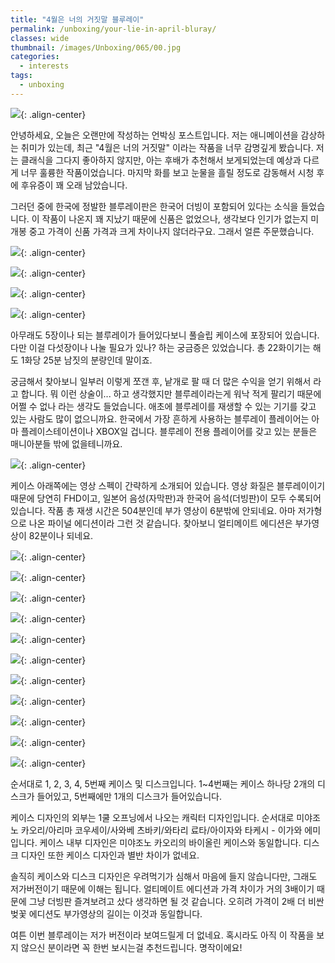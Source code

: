 ```yaml
---
title: "4월은 너의 거짓말 블루레이"
permalink: /unboxing/your-lie-in-april-bluray/
classes: wide
thumbnail: /images/Unboxing/065/00.jpg
categories:
  - interests
tags:
  - unboxing
---
```


![](/images/Unboxing/065/00.jpg){: .align-center}

안녕하세요, 오늘은 오랜만에 작성하는 언박싱 포스트입니다. 저는 애니메이션을 감상하는 취미가 있는데, 최근 "4월은 너의 거짓말" 이라는 작품을 너무 감명깊게 봤습니다. 저는 클래식을 그다지 좋아하지 않지만, 아는 후배가 추천해서 보게되었는데 예상과 다르게 너무 훌륭한 작품이었습니다. 마지막 화를 보고 눈물을 흘릴 정도로 감동해서 시청 후에 후유증이 꽤 오래 남았습니다.

그러던 중에 한국에 정발한 블루레이판은 한국어 더빙이 포함되어 있다는 소식을 들었습니다. 이 작품이 나온지 꽤 지났기 때문에 신품은 없었으나, 생각보다 인기가 없는지 미개봉 중고 가격이 신품 가격과 크게 차이나지 않더라구요. 그래서 얼른 주문했습니다.

![](/images/Unboxing/065/01.jpg){: .align-center}

![](/images/Unboxing/065/02.jpg){: .align-center}

![](/images/Unboxing/065/03.jpg){: .align-center}

![](/images/Unboxing/065/04.jpg){: .align-center}

아무래도 5장이나 되는 블루레이가 들어있다보니 풀슬립 케이스에 포장되어 있습니다. 다만 이걸 다섯장이나 나눌 필요가 있나? 하는 궁금증은 있었습니다. 총 22화이기는 해도 1화당 25분 남짓의 분량인데 말이죠. 

궁금해서 찾아보니 일부러 이렇게 쪼갠 후, 낱개로 팔 때 더 많은 수익을 얻기 위해서 라고 합니다. 뭐 이런 상술이... 하고 생각했지만 블루레이라는게 워낙 적게 팔리기 때문에 어쩔 수 없나 라는 생각도 들었습니다. 애초에 블루레이를 재생할 수 있는 기기를 갖고 있는 사람도 많이 없으니까요. 한국에서 가장 흔하게 사용하는 블루레이 플레이어는 아마 플레이스테이션이나 XBOX일 겁니다. 블루레이 전용 플레이어를 갖고 있는 분들은 매니아분들 밖에 없을테니까요.

![](/images/Unboxing/065/05.jpg){: .align-center}

케이스 아래쪽에는 영상 스펙이 간략하게 소개되어 있습니다. 영상 화질은 블루레이이기 때문에 당연히 FHD이고, 일본어 음성(자막판)과 한국어 음석(더빙판)이 모두 수록되어 있습니다. 작품 총 재생 시간은 504분인데 부가 영상이 6분밖에 안되네요. 아마 저가형으로 나온 파이널 에디션이라 그런 것 같습니다. 찾아보니 얼티메이트 에디션은 부가영상이 82분이나 되네요.

![](/images/Unboxing/065/06.jpg){: .align-center}

![](/images/Unboxing/065/07.jpg){: .align-center}

![](/images/Unboxing/065/08.jpg){: .align-center}

![](/images/Unboxing/065/09.jpg){: .align-center}

![](/images/Unboxing/065/10.jpg){: .align-center}

![](/images/Unboxing/065/11.jpg){: .align-center}

![](/images/Unboxing/065/12.jpg){: .align-center}

![](/images/Unboxing/065/13.jpg){: .align-center}

![](/images/Unboxing/065/14.jpg){: .align-center}

![](/images/Unboxing/065/15.jpg){: .align-center}

![](/images/Unboxing/065/16.jpg){: .align-center}

순서대로 1, 2, 3, 4, 5번째 케이스 및 디스크입니다. 1~4번째는 케이스 하나당 2개의 디스크가 들어있고, 5번째에만 1개의 디스크가 들어있습니다.

케이스 디자인의 외부는 1쿨 오프닝에서 나오는 캐릭터 디자인입니다. 순서대로 미야조노 카오리/아리마 코우세이/사와베 츠바키/와타리 료타/아이자와 타케시 - 이가와 에미 입니다. 케이스 내부 디자인은 미야조노 카오리의 바이올린 케이스와 동일합니다. 디스크 디자인 또한 케이스 디자인과 별반 차이가 없네요.

솔직히 케이스와 디스크 디자인은 우려먹기가 심해서 마음에 들지 않습니다만, 그래도 저가버전이기 때문에 이해는 됩니다. 얼티메이트 에디션과 가격 차이가 거의 3배이기 때문에 그냥 더빙판 즐겨보려고 샀다 생각하면 될 것 같습니다. 오히려 가격이 2배 더 비싼 벚꽃 에디션도 부가영상의 길이는 이것과 동일합니다.

여튼 이번 블루레이는 저가 버전이라 보여드릴게 더 없네요. 혹시라도 아직 이 작품을 보지 않으신 분이라면 꼭 한번 보시는걸 추천드립니다. 명작이에요!